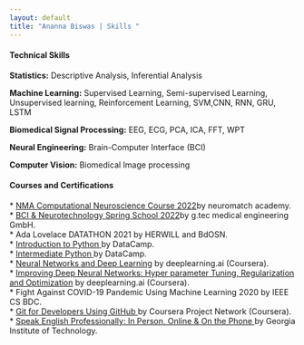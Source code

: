```yaml
---
layout: default
title: "Ananna Biswas | Skills "
---
```


  <div class="row g-5 mb-3">
   <div class="col-md-12">
    <h4 class="fw-bold border-bottom pb-3 mb-5">Technical Skills</h4>
    <P><b>Statistics:</b> Descriptive Analysis, Inferential Analysis </p>
    <p><b> Machine Learning:</b> Supervised Learning, Semi-supervised Learning, Unsupervised learning, Reinforcement Learning, SVM,CNN, RNN, GRU, LSTM </p>
    <p><b>Biomedical Signal Processing:</b> EEG, ECG, PCA, ICA, FFT, WPT</p>
    <p><b>Neural Engineering:</b> Brain-Computer Interface (BCI) </p>
    <p><b>Computer Vision:</b> Biomedical Image processing </p>

  </div>
  </div>
  <div class="row g-5 mb-3">
   <div class="col-md-12">
   <h4 class="fw-bold border-bottom pb-3 mb-5">Courses and Certifications</h4>
   <p>
    * <a href= "https://portal.neuromatchacademy.org/certificate/e809b048-67e3-437e-9afa-aa23664965f1">NMA Computational Neuroscience Course 2022</a>by neuromatch 
      academy. <br>
    * <a href= "/assets/certificate/gtec.pdf"> BCI & Neurotechnology Spring School 2022</a>by g.tec medical engineering GmbH.<br>
    * Ada Lovelace DATATHON 2021 by HERWILL and BdOSN. <br>
    * <a href = "https://www.datacamp.com/statement-of-accomplishment/course/09b6b804c6dfc5482f889a280984df2ec7f1a54a">Introduction to Python </a>by DataCamp. <br>
    * <a href = "https://www.datacamp.com/statement-of-accomplishment/course/3a83e1f7ea92904cb1f01a06f0da80796ca09cd1">Intermediate Python </a> by DataCamp. <br>
    * <a href = "https://www.coursera.org/account/accomplishments/certificate/KV4S79KAM6TQ">Neural Networks and Deep Learning</a> by deeplearning.ai (Coursera). <br>
    *	<a href = "https://www.coursera.org/account/accomplishments/certificate/MSRJSYV8CDDA">Improving Deep Neural Networks: Hyper parameter Tuning, Regularization and
      Optimization</a> by deeplearning.ai (Coursera).<br>
    * Fight Against COVID-19 Pandemic Using Machine Learning 2020 by IEEE CS BDC.<br>
    * <a href="https://www.coursera.org/account/accomplishments/certificate/UC69Z28FSTUK"> Git for Developers Using GitHub </a> by Coursera Project Network (Coursera).
    * <a href= "https://www.coursera.org/account/accomplishments/certificate/C7N82Z5JRBJJ"> Speak English Professionally: In Person, Online & On the Phone </a>by
      Georgia Institute of Technology.
  </p>
  </div>
  </div>
  
 

